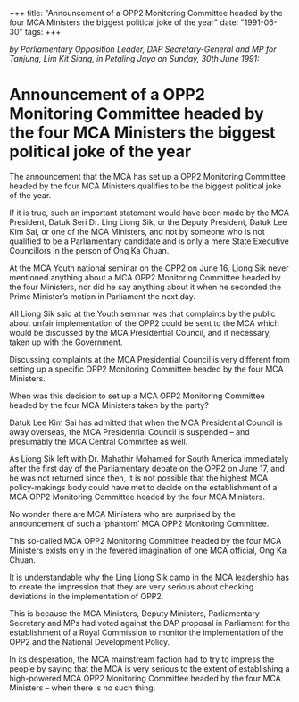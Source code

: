 +++ 
title: "Announcement of a OPP2 Monitoring Committee headed by the four MCA Ministers the biggest political joke of the year"
date: "1991-06-30"
tags:
+++

_by Parliamentary Opposition Leader, DAP Secretary-General and MP for Tanjung, Lim Kit Siang, in Petaling Jaya on Sunday, 30th June 1991:_

# Announcement of a OPP2 Monitoring Committee headed by the four MCA Ministers the biggest political joke of the year

The announcement that the MCA has set up a OPP2 Monitoring Committee headed by the four MCA Ministers qualifies to be the biggest political joke of the year.</u>

If it is true, such an important statement would have been made by the MCA President, Datuk Seri Dr. Ling Liong Sik, or the Deputy President, Datuk Lee Kim Sai, or one of the MCA Ministers, and not by someone who is not qualified to be a Parliamentary candidate and is only a mere State Executive Councillors in the person of Ong Ka Chuan.

At the MCA Youth national seminar on the OPP2 on June 16, Liong Sik never mentioned anything about a MCA OPP2 Monitoring Committee headed by the four Ministers, nor did he say anything about it when he seconded the Prime Minister’s motion in Parliament the next day.

All Liong Sik said at the Youth seminar was that complaints by the public about unfair implementation of the OPP2 could be sent to the MCA which would be discussed by the MCA Presidential Council, and if necessary, taken up with the Government.

Discussing complaints at the MCA Presidential Council is very different from setting up a specific OPP2 Monitoring Committee headed by the four MCA Ministers.

When was this decision to set up a MCA OPP2 Monitoring Committee headed by the four MCA Ministers taken by the party?

Datuk Lee Kim Sai has admitted that when the MCA Presidential Council is away overseas, the  MCA Presidential Council is suspended – and presumably the MCA Central Committee as well.

As Liong Sik left with Dr. Mahathir Mohamed for South America immediately after the first day of the Parliamentary debate on the OPP2 on June 17, and he was not returned since then, it is not possible that the highest MCA policy-makings body could have met to decide on the establishment of a MCA OPP2 Monitoring Committee headed by the four MCA Ministers.


No wonder there are MCA Ministers who are surprised by the announcement of such a ‘phantom’ MCA OPP2 Monitoring Committee.

This so-called MCA OPP2 Monitoring Committee headed by the four MCA Ministers exists only in the fevered imagination of one MCA official, Ong Ka Chuan.

It is understandable why the Ling Liong Sik camp in the MCA leadership has to create the impression that they are very serious about checking deviations in the implementation of OPP2.

This is because the MCA Ministers, Deputy Ministers, Parliamentary Secretary and MPs had voted against the DAP proposal in Parliament for the establishment of a Royal Commission to monitor the implementation of the OPP2 and the National Development Policy.

In its desperation, the MCA mainstream faction had to try to impress the people by saying that the MCA is very serious to the extent of establishing a high-powered MCA OPP2 Monitoring Committee headed by the four MCA Ministers – when there is no such thing.
 
